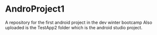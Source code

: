 # AndroProject1
A repository for the first android project in the dev winter bootcamp
Also uploaded is the TestApp2 folder which is the android studio project.

